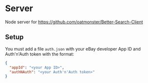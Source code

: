 # Server

Node server for https://github.com/oatmonster/Better-Search-Client

## Setup

You must add a file `auth.json` with your eBay developer App ID and Auth'n'Auth token with the format:
```json
{
  "appId": "<your App ID>",
  "authNAuth": "<your Auth'n'Auth token>"
}
```